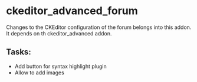 ckeditor_advanced_forum
=======================

Changes to the CKEditor configuration of the forum belongs into this addon. It depends on th ckeditor_advanced addon.


Tasks:
------
- Add button for syntax highlight plugin
- Allow to add images
